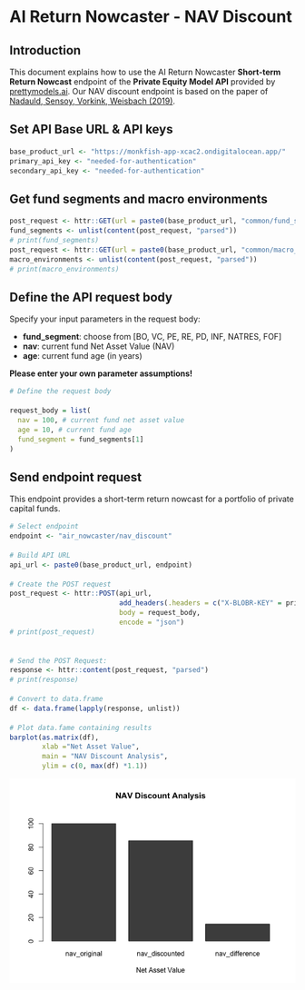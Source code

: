 AI Return Nowcaster - NAV Discount
================

## Introduction

This document explains how to use the AI Return Nowcaster **Short-term
Return Nowcast** endpoint of the **Private Equity Model API** provided
by [prettymodels.ai](https://prettymodels.ai). Our NAV discount endpoint
is based on the paper of [Nadauld, Sensoy, Vorkink, Weisbach
(2019)](https://doi.org/10.1016/j.jfineco.2018.11.007).

## Set API Base URL & API keys

``` r
base_product_url <- "https://monkfish-app-xcac2.ondigitalocean.app/"
primary_api_key <- "needed-for-authentication"
secondary_api_key <- "needed-for-authentication"
```

## Get fund segments and macro environments

``` r
post_request <- httr::GET(url = paste0(base_product_url, "common/fund_segments"))
fund_segments <- unlist(content(post_request, "parsed"))
# print(fund_segments)
post_request <- httr::GET(url = paste0(base_product_url, "common/macro_environments"))
macro_environments <- unlist(content(post_request, "parsed"))
# print(macro_environments)
```

## Define the API request body

Specify your input parameters in the request body:

- **fund_segment**: choose from \[BO, VC, PE, RE, PD, INF, NATRES, FOF\]
- **nav**: current fund Net Asset Value (NAV)
- **age**: current fund age (in years)

**Please enter your own parameter assumptions!**

``` r
# Define the request body

request_body = list(
  nav = 100, # current fund net asset value
  age = 10, # current fund age
  fund_segment = fund_segments[1]
)
```

## Send endpoint request

This endpoint provides a short-term return nowcast for a portfolio of
private capital funds.

``` r
# Select endpoint 
endpoint <- "air_nowcaster/nav_discount"

# Build API URL
api_url <- paste0(base_product_url, endpoint)

# Create the POST request
post_request <- httr::POST(api_url,
                           add_headers(.headers = c("X-BLOBR-KEY" = primary_api_key)),
                           body = request_body,
                           encode = "json")
# print(post_request)


# Send the POST Request:
response <- httr::content(post_request, "parsed")
# print(response)

# Convert to data.frame
df <- data.frame(lapply(response, unlist))

# Plot data.fame containing results
barplot(as.matrix(df), 
        xlab ="Net Asset Value", 
        main = "NAV Discount Analysis",
        ylim = c(0, max(df) *1.1))
```

![](nav_discount_files/figure-gfm/send%20endpoint%20request-1.png)<!-- -->
